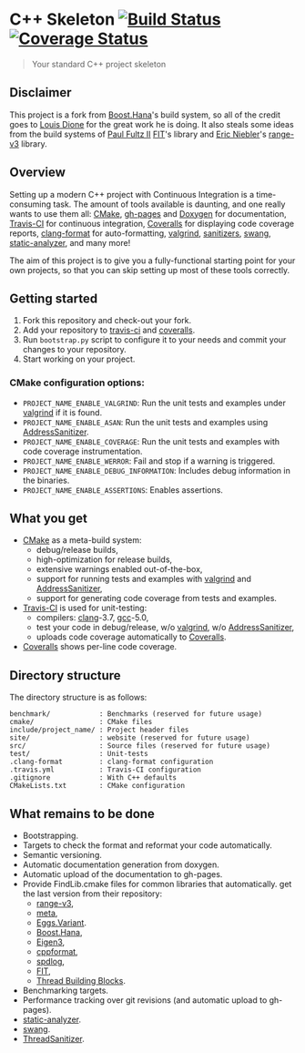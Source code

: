 # C++ Skeleton <a href="https://travis-ci.org/gnzlbg/cpp_skeleton" target="_blank">![Build Status][badge.Travis]</a> <a href="https://coveralls.io/r/gnzlbg/cpp_skeleton" target="_blank">![Coverage Status][badge.Coveralls]</a>
> Your standard C++ project skeleton

## Disclaimer

This project is a fork from [Boost.Hana][]'s build system, so all of the credit
goes to [Louis Dione][] for the great work he is doing. It also steals some
ideas from the build systems of [Paul Fultz II][] [FIT][]'s library and
[Eric Niebler][]'s [range-v3][] library.

## Overview

Setting up a modern C++ project with Continuous Integration is a time-consuming
task. The amount of tools available is daunting, and one really wants to use
them all: [CMake][], [gh-pages][] and [Doxygen][] for documentation,
[Travis-CI][] for continuous integration, [Coveralls][] for displaying code
coverage reports, [clang-format][] for auto-formatting, [valgrind][],
[sanitizers][], [swang][], [static-analyzer][], and many more!

The aim of this project is to give you a fully-functional starting point for
your own projects, so that you can skip setting up most of these tools
correctly.

## Getting started

1. Fork this repository and check-out your fork.
2. Add your repository to [travis-ci][] and [coveralls][].
3. Run `bootstrap.py` script to configure it to your needs and commit your
changes to your repository.
4. Start working on your project.

### CMake configuration options:

- `PROJECT_NAME_ENABLE_VALGRIND`: Run the unit tests and examples under [valgrind][] if it is found.
- `PROJECT_NAME_ENABLE_ASAN`: Run the unit tests and examples using [AddressSanitizer][].
- `PROJECT_NAME_ENABLE_COVERAGE`: Run the unit tests and examples with code coverage instrumentation.
- `PROJECT_NAME_ENABLE_WERROR`: Fail and stop if a warning is triggered.
- `PROJECT_NAME_ENABLE_DEBUG_INFORMATION`: Includes debug information in the binaries.
- `PROJECT_NAME_ENABLE_ASSERTIONS`: Enables assertions.

## What you get

- [CMake][] as a meta-build system:
  - debug/release builds,
  - high-optimization for release builds,
  - extensive warnings enabled out-of-the-box,
  - support for running tests and examples with [valgrind][] and [AddressSanitizer][],
  - support for generating code coverage from tests and examples.
- [Travis-CI][] is used for unit-testing:
  - compilers: [clang][]-3.7, [gcc][]-5.0,
  - test your code in debug/release, w/o [valgrind][], w/o [AddressSanitizer][],
  - uploads code coverage automatically to [Coveralls][].
- [Coveralls][] shows per-line code coverage.

## Directory structure

The directory structure is as follows:

```text
benchmark/            : Benchmarks (reserved for future usage)
cmake/                : CMake files
include/project_name/ : Project header files
site/                 : website (reserved for future usage)
src/                  : Source files (reserved for future usage)
test/                 : Unit-tests 
.clang-format         : clang-format configuration
.travis.yml           : Travis-CI configuration
.gitignore            : With C++ defaults
CMakeLists.txt        : CMake configuration
```

## What remains to be done

- Bootstrapping.
- Targets to check the format and reformat your code automatically.
- Semantic versioning.
- Automatic documentation generation from doxygen.
- Automatic upload of the documentation to gh-pages.
- Provide FindLib.cmake files for common libraries that automatically.
  get the last version from their repository:
  - [range-v3][],
  - [meta][],
  - [Eggs.Variant][].
  - [Boost.Hana][],
  - [Eigen3][],
  - [cppformat][],
  - [spdlog][],
  - [FIT][],
  - [Thread Building Blocks][].
- Benchmarking targets.
- Performance tracking over git revisions (and automatic upload to gh-pages).
- [static-analyzer][].
- [swang][].
- [ThreadSanitizer][].


<!-- Links -->
[badge.Travis]: https://travis-ci.org/gnzlbg/cpp_skeleton.svg?branch=master
[badge.Coveralls]: https://coveralls.io/repos/gnzlbg/cpp_skeleton/badge.svg
[Boost.Hana]: https://github.com/ldionne/hana
[Louis Dione]: http://ldionne.com/
[FIT]: https://github.com/pfultz2/Fit
[Paul Fultz II]: http://pfultz2.com/blog/
[Eric Niebler]: http://ericniebler.com/
[range-v3]: https://github.com/ericniebler/range-v3
[meta]: https://github.com/ericniebler/meta
[Travis-CI]: https://travis-ci.org/
[Coveralls]: https://coveralls.io/
[CMake]: http://www.cmake.org/
[gh-pages]: https://pages.github.com/
[Doxygen]: http://www.stack.nl/~dimitri/doxygen/
[valgrind]: http://valgrind.org/
[AddressSanitizer]: http://clang.llvm.org/docs/AddressSanitizer.html
[ThreadSanitizer]: http://clang.llvm.org/docs/ThreadSanitizer.html
[sanitizers]: http://clang.llvm.org/docs/index.html
[swang]: https://github.com/berenm/swang
[static-analyzer]: http://clang-analyzer.llvm.org/
[clang]: http://clang.llvm.org/
[gcc]: https://gcc.gnu.org/
[Eggs.Variant]: https://github.com/eggs-cpp/variant
[Boost.Hana]: https://github.com/ldionne/hana
[Eigen3]: http://eigen.tuxfamily.org/
[cppformat]: https://github.com/cppformat/cppformat
[spdlog]: https://github.com/gabime/spdlog
[FIT]: https://github.com/pfultz2/Fit
[Thread Building Blocks]: https://www.threadingbuildingblocks.org/
[clang-format]: http://clang.llvm.org/docs/ClangFormat.html

